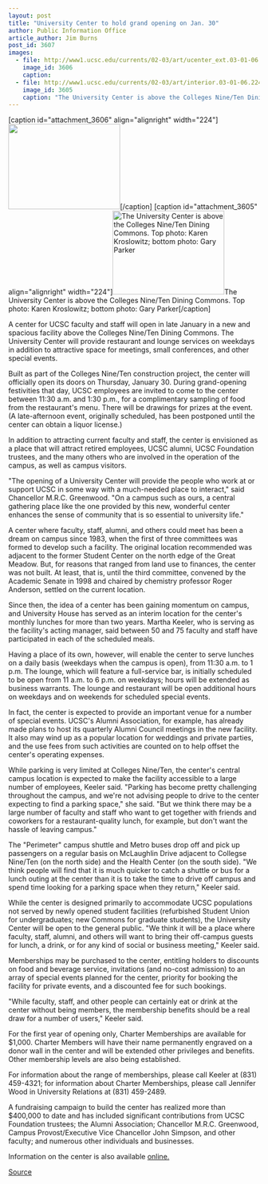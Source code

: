 ```yaml
---
layout: post
title: "University Center to hold grand opening on Jan. 30"
author: Public Information Office
article_author: Jim Burns
post_id: 3607
images:
  - file: http://www1.ucsc.edu/currents/02-03/art/ucenter_ext.03-01-06.224.jpg
    image_id: 3606
    caption: 
  - file: http://www1.ucsc.edu/currents/02-03/art/interior.03-01-06.224.jpg
    image_id: 3605
    caption: "The University Center is above the Colleges Nine/Ten Dining Commons. Top photo: Karen Kroslowitz; bottom photo: Gary Parker"
---
```


[caption id="attachment_3606" align="alignright" width="224"]<a href="http://dev-ucsc-news.pantheonsite.io/wp-content/uploads/2003/01/ucenter_ext.03-01-06.224.jpg"><img class="size-full wp-image-3606" src="http://dev-ucsc-news.pantheonsite.io/wp-content/uploads/2003/01/ucenter_ext.03-01-06.224.jpg" alt="" width="224" height="171" /></a>[/caption]
[caption id="attachment_3605" align="alignright" width="224"]<a href="http://dev-ucsc-news.pantheonsite.io/wp-content/uploads/2003/01/interior.03-01-06.224.jpg"><img class="size-full wp-image-3605" src="http://dev-ucsc-news.pantheonsite.io/wp-content/uploads/2003/01/interior.03-01-06.224.jpg" alt="The University Center is above the Colleges Nine/Ten Dining Commons. Top photo: Karen Kroslowitz; bottom photo: Gary Parker" width="224" height="168" /></a>The University Center is above the Colleges Nine/Ten Dining Commons. Top photo: Karen Kroslowitz; bottom photo: Gary Parker[/caption]
<p>
  A center for UCSC faculty and staff will open in late January in a new and spacious facility above the Colleges Nine/Ten Dining Commons. The University Center will provide restaurant and lounge services on weekdays in addition to attractive space for meetings, small conferences, and other special events.
</p>
<p>
  Built as part of the Colleges Nine/Ten construction project, the center will officially open its doors on Thursday, January 30. During grand-opening festivities that day, UCSC employees are invited to come to the center between 11:30 a.m. and 1:30 p.m., for a complimentary sampling of food from the restaurant's menu. There will be drawings for prizes at the event. (A late-afternoon event, originally scheduled, has been postponed until the center can obtain a liquor license.)<br>
</p>
<p>
  In addition to attracting current faculty and staff, the center is envisioned as a place that will attract retired employees, UCSC alumni, UCSC Foundation trustees, and the many others who are involved in the operation of the campus, as well as campus visitors.<br>
</p>
<p>
  "The opening of a University Center will provide the people who work at or support UCSC in some way with a much-needed place to interact," said Chancellor M.R.C. Greenwood. "On a campus such as ours, a central gathering place like the one provided by this new, wonderful center enhances the sense of community that is so essential to university life."<br>
</p>
<p>
  A center where faculty, staff, alumni, and others could meet has been a dream on campus since 1983, when the first of three committees was formed to develop such a facility. The original location recommended was adjacent to the former Student Center on the north edge of the Great Meadow. But, for reasons that ranged from land use to finances, the center was not built. At least, that is, until the third committee, convened by the Academic Senate in 1998 and chaired by chemistry professor Roger Anderson, settled on the current location.
</p>
<p>
  Since then, the idea of a center has been gaining momentum on campus, and University House has served as an interim location for the center's monthly lunches for more than two years. Martha Keeler, who is serving as the facility's acting manager, said between 50 and 75 faculty and staff have participated in each of the scheduled meals.<br>
</p>
<p>
  Having a place of its own, however, will enable the center to serve lunches on a daily basis (weekdays when the campus is open), from 11:30 a.m. to 1 p.m. The lounge, which will feature a full-service bar, is initially scheduled to be open from 11 a.m. to 6 p.m. on weekdays; hours will be extended as business warrants. The lounge and restaurant will be open additional hours on weekdays and on weekends for scheduled special events.<br>
</p>
<p>
  In fact, the center is expected to provide an important venue for a number of special events. UCSC's Alumni Association, for example, has already made plans to host its quarterly Alumni Council meetings in the new facility. It also may wind up as a popular location for weddings and private parties, and the use fees from such activities are counted on to help offset the center's operating expenses.<br>
</p>
<p>
  While parking is very limited at Colleges Nine/Ten, the center's central campus location is expected to make the facility accessible to a large number of employees, Keeler said. "Parking has become pretty challenging throughout the campus, and we're not advising people to drive to the center expecting to find a parking space," she said. "But we think there may be a large number of faculty and staff who want to get together with friends and coworkers for a restaurant-quality lunch, for example, but don't want the hassle of leaving campus."<br>
</p>
<p>
  The "Perimeter" campus shuttle and Metro buses drop off and pick up passengers on a regular basis on McLaughlin Drive adjacent to Collegse Nine/Ten (on the north side) and the Health Center (on the south side). "We think people will find that it is much quicker to catch a shuttle or bus for a lunch outing at the center than it is to take the time to drive off campus and spend time looking for a parking space when they return," Keeler said.<br>
</p>
<p>
  While the center is designed primarily to accommodate UCSC populations not served by newly opened student facilities (refurbished Student Union for undergraduates; new Commons for graduate students), the University Center will be open to the general public. "We think it will be a place where faculty, staff, alumni, and others will want to bring their off-campus guests for lunch, a drink, or for any kind of social or business meeting," Keeler said.<br>
</p>
<p>
  Memberships may be purchased to the center, entitling holders to discounts on food and beverage service, invitations (and no-cost admission) to an array of special events planned for the center, priority for booking the facility for private events, and a discounted fee for such bookings.<br>
</p>
<p>
  "While faculty, staff, and other people can certainly eat or drink at the center without being members, the membership benefits should be a real draw for a number of users," Keeler said.<br>
</p>
<p>
  For the first year of opening only, Charter Memberships are available for $1,000. Charter Members will have their name permanently engraved on a donor wall in the center and will be extended other privileges and benefits. Other membership levels are also being established.
</p>
<p>
  For information about the range of memberships, please call Keeler at (831) 459-4321; for information about Charter Memberships, please call Jennifer Wood in University Relations at (831) 459-2489.<br>
</p>
<p>
  A fundraising campaign to build the center has realized more than $400,000 to date and has included significant contributions from UCSC Foundation trustees; the Alumni Association; Chancellor M.R.C. Greenwood, Campus Provost/Executive Vice Chancellor John Simpson, and other faculty; and numerous other individuals and businesses.<br>
</p>
<p>
  Information on the center is also available <a href="http://ucenter.ucsc.edu">online.</a><i><br></i>
</p>
<p><a href="http://www1.ucsc.edu/currents/02-03/01-06/center.html" title="Permalink to center">Source</a></p>

